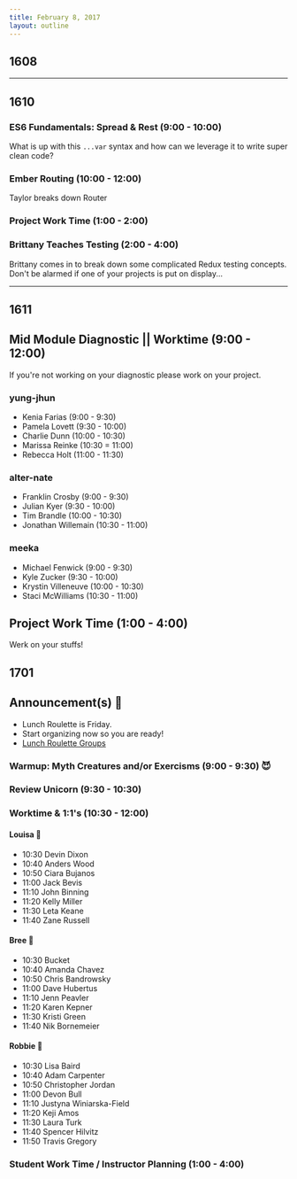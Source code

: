 ```yaml
---
title: February 8, 2017
layout: outline
---
```


## 1608

--------------------------------------------

## 1610

### ES6 Fundamentals: Spread & Rest (9:00 - 10:00)
What is up with this `...var` syntax and how can we leverage it to write super clean code?

### Ember Routing (10:00 - 12:00)
Taylor breaks down Router

### Project Work Time (1:00 - 2:00)

### Brittany Teaches Testing (2:00 - 4:00)
Brittany comes in to break down some complicated Redux testing concepts. Don't be alarmed if one of your projects is put on display...

--------------------------------------------

## 1611

## Mid Module Diagnostic || Worktime (9:00 - 12:00)

If you're not working on your diagnostic please work on your project.

### yung-jhun
* Kenia Farias (9:00 - 9:30)
* Pamela Lovett (9:30 - 10:00)
* Charlie Dunn (10:00 - 10:30)
* Marissa Reinke (10:30 = 11:00)
* Rebecca Holt (11:00 - 11:30)



### alter-nate
* Franklin Crosby (9:00 - 9:30)
* Julian Kyer (9:30 - 10:00)
* Tim Brandle (10:00 - 10:30)
* Jonathan Willemain (10:30 - 11:00)


### meeka
* Michael Fenwick (9:00 - 9:30)
* Kyle Zucker (9:30 - 10:00)
* Krystin Villeneuve (10:00 - 10:30)
* Staci McWilliams (10:30 - 11:00)

## Project Work Time (1:00 - 4:00)

Werk on your stuffs! 

## 1701

## Announcement(s) :mega:

* Lunch Roulette is Friday.
* Start organizing now so you are ready!
* [Lunch Roulette Groups](https://github.com/turingschool/interdisciplinary-planning/blob/master/groups/20170210.markdown)

### Warmup: Myth Creatures and/or Exercisms (9:00 - 9:30) :smiling_imp:

### Review Unicorn (9:30 - 10:30)

### Worktime & 1:1's (10:30 - 12:00)

#### Louisa :hear_no_evil:

* 10:30 Devin Dixon
* 10:40 Anders Wood
* 10:50 Ciara Bujanos
* 11:00 Jack Bevis
* 11:10 John Binning
* 11:20 Kelly Miller
* 11:30 Leta Keane
* 11:40 Zane Russell

#### Bree :see_no_evil:

* 10:30 Bucket
* 10:40 Amanda Chavez
* 10:50 Chris Bandrowsky
* 11:00 Dave Hubertus
* 11:10 Jenn Peavler
* 11:20 Karen Kepner
* 11:30 Kristi Green
* 11:40 Nik Bornemeier

#### Robbie :speak_no_evil:

* 10:30 Lisa Baird
* 10:40 Adam Carpenter
* 10:50 Christopher Jordan
* 11:00 Devon Bull
* 11:10 Justyna Winiarska-Field
* 11:20 Keji Amos
* 11:30 Laura Turk
* 11:40 Spencer Hilvitz
* 11:50 Travis Gregory

### Student Work Time / Instructor Planning (1:00 - 4:00)
